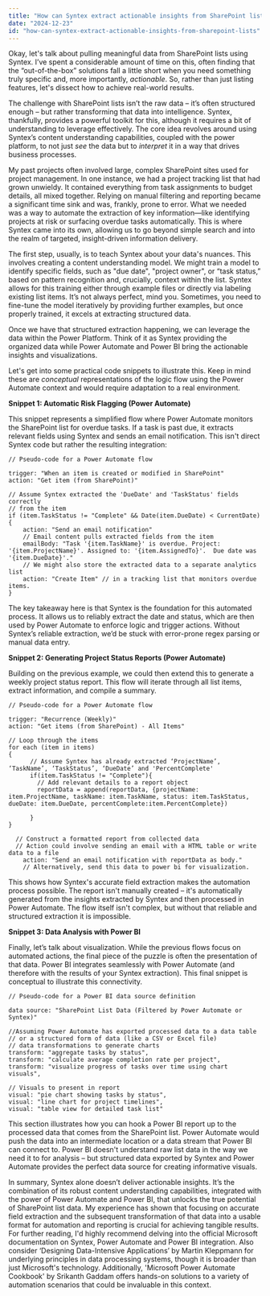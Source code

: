 ```yaml
---
title: "How can Syntex extract actionable insights from SharePoint lists?"
date: "2024-12-23"
id: "how-can-syntex-extract-actionable-insights-from-sharepoint-lists"
---
```


Okay, let's talk about pulling meaningful data from SharePoint lists using Syntex. I’ve spent a considerable amount of time on this, often finding that the “out-of-the-box” solutions fall a little short when you need something truly specific and, more importantly, *actionable*. So, rather than just listing features, let's dissect how to achieve real-world results.

The challenge with SharePoint lists isn’t the raw data – it’s often structured enough – but rather transforming that data into intelligence. Syntex, thankfully, provides a powerful toolkit for this, although it requires a bit of understanding to leverage effectively. The core idea revolves around using Syntex’s content understanding capabilities, coupled with the power platform, to not just *see* the data but to *interpret* it in a way that drives business processes.

My past projects often involved large, complex SharePoint sites used for project management. In one instance, we had a project tracking list that had grown unwieldy. It contained everything from task assignments to budget details, all mixed together. Relying on manual filtering and reporting became a significant time sink and was, frankly, prone to error. What we needed was a way to automate the extraction of key information—like identifying projects at risk or surfacing overdue tasks automatically. This is where Syntex came into its own, allowing us to go beyond simple search and into the realm of targeted, insight-driven information delivery.

The first step, usually, is to teach Syntex about your data's nuances. This involves creating a content understanding model. We might train a model to identify specific fields, such as "due date", "project owner", or “task status,” based on pattern recognition and, crucially, context within the list. Syntex allows for this training either through example files or directly via labeling existing list items. It’s not always perfect, mind you. Sometimes, you need to fine-tune the model iteratively by providing further examples, but once properly trained, it excels at extracting structured data.

Once we have that structured extraction happening, we can leverage the data within the Power Platform. Think of it as Syntex providing the organized data while Power Automate and Power BI bring the actionable insights and visualizations.

Let's get into some practical code snippets to illustrate this. Keep in mind these are *conceptual* representations of the logic flow using the Power Automate context and would require adaptation to a real environment.

**Snippet 1: Automatic Risk Flagging (Power Automate)**

This snippet represents a simplified flow where Power Automate monitors the SharePoint list for overdue tasks. If a task is past due, it extracts relevant fields using Syntex and sends an email notification. This isn't direct Syntex code but rather the resulting integration:

```powerautomate
// Pseudo-code for a Power Automate flow

trigger: "When an item is created or modified in SharePoint"
action: "Get item (from SharePoint)"

// Assume Syntex extracted the 'DueDate' and 'TaskStatus' fields correctly
// from the item
if (item.TaskStatus != "Complete" && Date(item.DueDate) < CurrentDate)
{
    action: "Send an email notification"
    // Email content pulls extracted fields from the item
    emailBody: "Task '{item.TaskName}' is overdue. Project: '{item.ProjectName}'. Assigned to: '{item.AssignedTo}'.  Due date was '{item.DueDate}'."
    // We might also store the extracted data to a separate analytics list
    action: "Create Item" // in a tracking list that monitors overdue items.
}

```

The key takeaway here is that Syntex is the foundation for this automated process. It allows us to reliably extract the date and status, which are then used by Power Automate to enforce logic and trigger actions. Without Syntex’s reliable extraction, we’d be stuck with error-prone regex parsing or manual data entry.

**Snippet 2: Generating Project Status Reports (Power Automate)**

Building on the previous example, we could then extend this to generate a weekly project status report. This flow will iterate through all list items, extract information, and compile a summary.

```powerautomate
// Pseudo-code for a Power Automate flow

trigger: "Recurrence (Weekly)"
action: "Get items (from SharePoint) - All Items"

// Loop through the items
for each (item in items)
{
      // Assume Syntex has already extracted ‘ProjectName’, ‘TaskName’, ‘TaskStatus’, ‘DueDate’ and 'PercentComplete'
      if(item.TaskStatus != "Complete"){
        // Add relevant details to a report object
        reportData = append(reportData, {projectName: item.ProjectName, taskName: item.TaskName, status: item.TaskStatus, dueDate: item.DueDate, percentComplete:item.PercentComplete})

      }
}

  // Construct a formatted report from collected data
  // Action could involve sending an email with a HTML table or write data to a file
    action: "Send an email notification with reportData as body."
    // Alternatively, send this data to power bi for visualization.

```

This shows how Syntex's accurate field extraction makes the automation process possible. The report isn't manually created – it's automatically generated from the insights extracted by Syntex and then processed in Power Automate. The flow itself isn't complex, but without that reliable and structured extraction it is impossible.

**Snippet 3: Data Analysis with Power BI**

Finally, let’s talk about visualization. While the previous flows focus on automated actions, the final piece of the puzzle is often the presentation of that data. Power BI integrates seamlessly with Power Automate (and therefore with the results of your Syntex extraction). This final snippet is conceptual to illustrate this connectivity.

```powerbi
// Pseudo-code for a Power BI data source definition

data source: "SharePoint List Data (Filtered by Power Automate or Syntex)"

//Assuming Power Automate has exported processed data to a data table
// or a structured form of data (like a CSV or Excel file)
// data transformations to generate charts
transform: "aggregate tasks by status",
transform: "calculate average completion rate per project",
transform: "visualize progress of tasks over time using chart visuals",

// Visuals to present in report
visual: "pie chart showing tasks by status",
visual: "line chart for project timelines",
visual: "table view for detailed task list"

```

This section illustrates how you can hook a Power BI report up to the processed data that comes from the SharePoint list. Power Automate would push the data into an intermediate location or a data stream that Power BI can connect to. Power BI doesn't understand raw list data in the way we need it to for analysis – but structured data exported by Syntex and Power Automate provides the perfect data source for creating informative visuals.

In summary, Syntex alone doesn’t deliver actionable insights. It’s the combination of its robust content understanding capabilities, integrated with the power of Power Automate and Power BI, that unlocks the true potential of SharePoint list data. My experience has shown that focusing on accurate field extraction and the subsequent transformation of that data into a usable format for automation and reporting is crucial for achieving tangible results. For further reading, I'd highly recommend delving into the official Microsoft documentation on Syntex, Power Automate and Power BI integration. Also consider ‘Designing Data-Intensive Applications’ by Martin Kleppmann for underlying principles in data processing systems, though it is broader than just Microsoft's technology. Additionally, 'Microsoft Power Automate Cookbook' by Srikanth Gaddam offers hands-on solutions to a variety of automation scenarios that could be invaluable in this context.
